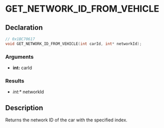 # GET_NETWORK_ID_FROM_VEHICLE

## Declaration
```cpp
// 0x1BC70617
void GET_NETWORK_ID_FROM_VEHICLE(int carId, int* networkId);
```

### Arguments
- **int:** carId

### Results
- **int*:** networkId

## Description
Returns the network ID of the car with the specified index.
